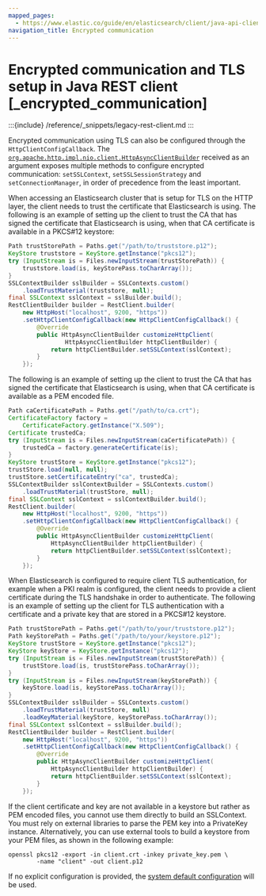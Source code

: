 ```yaml
---
mapped_pages:
  - https://www.elastic.co/guide/en/elasticsearch/client/java-api-client/current/_encrypted_communication.html
navigation_title: Encrypted communication
---
```


# Encrypted communication and TLS setup in Java REST client [_encrypted_communication]

:::{include} /reference/_snippets/legacy-rest-client.md
:::

Encrypted communication using TLS can also be configured through the `HttpClientConfigCallback`. The [`org.apache.http.impl.nio.client.HttpAsyncClientBuilder`](https://hc.apache.org/httpcomponents-asyncclient-4.1.x/current/httpasyncclient/apidocs/org/apache/http/impl/nio/client/HttpAsyncClientBuilder.html) received as an argument exposes multiple methods to configure encrypted communication: `setSSLContext`, `setSSLSessionStrategy` and `setConnectionManager`, in order of precedence from the least important.

When accessing an Elasticsearch cluster that is setup for TLS on the HTTP layer, the client needs to trust the certificate that Elasticsearch is using. The following is an example of setting up the client to trust the CA that has signed the certificate that Elasticsearch is using, when that CA certificate is available in a PKCS#12 keystore:

```java
Path trustStorePath = Paths.get("/path/to/truststore.p12");
KeyStore truststore = KeyStore.getInstance("pkcs12");
try (InputStream is = Files.newInputStream(trustStorePath)) {
    truststore.load(is, keyStorePass.toCharArray());
}
SSLContextBuilder sslBuilder = SSLContexts.custom()
    .loadTrustMaterial(truststore, null);
final SSLContext sslContext = sslBuilder.build();
RestClientBuilder builder = RestClient.builder(
    new HttpHost("localhost", 9200, "https"))
    .setHttpClientConfigCallback(new HttpClientConfigCallback() {
        @Override
        public HttpAsyncClientBuilder customizeHttpClient(
                HttpAsyncClientBuilder httpClientBuilder) {
            return httpClientBuilder.setSSLContext(sslContext);
        }
    });
```

The following is an example of setting up the client to trust the CA that has signed the certificate that Elasticsearch is using, when that CA certificate is available as a PEM encoded file.

```java
Path caCertificatePath = Paths.get("/path/to/ca.crt");
CertificateFactory factory =
    CertificateFactory.getInstance("X.509");
Certificate trustedCa;
try (InputStream is = Files.newInputStream(caCertificatePath)) {
    trustedCa = factory.generateCertificate(is);
}
KeyStore trustStore = KeyStore.getInstance("pkcs12");
trustStore.load(null, null);
trustStore.setCertificateEntry("ca", trustedCa);
SSLContextBuilder sslContextBuilder = SSLContexts.custom()
    .loadTrustMaterial(trustStore, null);
final SSLContext sslContext = sslContextBuilder.build();
RestClient.builder(
    new HttpHost("localhost", 9200, "https"))
    .setHttpClientConfigCallback(new HttpClientConfigCallback() {
        @Override
        public HttpAsyncClientBuilder customizeHttpClient(
            HttpAsyncClientBuilder httpClientBuilder) {
            return httpClientBuilder.setSSLContext(sslContext);
        }
    });
```

When Elasticsearch is configured to require client TLS authentication, for example when a PKI realm is configured, the client needs to provide a client certificate during the TLS handshake in order to authenticate. The following is an example of setting up the client for TLS authentication with a certificate and a private key that are stored in a PKCS#12 keystore.

```java
Path trustStorePath = Paths.get("/path/to/your/truststore.p12");
Path keyStorePath = Paths.get("/path/to/your/keystore.p12");
KeyStore trustStore = KeyStore.getInstance("pkcs12");
KeyStore keyStore = KeyStore.getInstance("pkcs12");
try (InputStream is = Files.newInputStream(trustStorePath)) {
    trustStore.load(is, trustStorePass.toCharArray());
}
try (InputStream is = Files.newInputStream(keyStorePath)) {
    keyStore.load(is, keyStorePass.toCharArray());
}
SSLContextBuilder sslBuilder = SSLContexts.custom()
    .loadTrustMaterial(trustStore, null)
    .loadKeyMaterial(keyStore, keyStorePass.toCharArray());
final SSLContext sslContext = sslBuilder.build();
RestClientBuilder builder = RestClient.builder(
    new HttpHost("localhost", 9200, "https"))
    .setHttpClientConfigCallback(new HttpClientConfigCallback() {
        @Override
        public HttpAsyncClientBuilder customizeHttpClient(
            HttpAsyncClientBuilder httpClientBuilder) {
            return httpClientBuilder.setSSLContext(sslContext);
        }
    });
```

If the client certificate and key are not available in a keystore but rather as PEM encoded files, you cannot use them directly to build an SSLContext. You must rely on external libraries to parse the PEM key into a PrivateKey instance. Alternatively, you can use external tools to build a keystore from your PEM files, as shown in the following example:

```
openssl pkcs12 -export -in client.crt -inkey private_key.pem \
        -name "client" -out client.p12
```

If no explicit configuration is provided, the [system default configuration](https://docs.oracle.com/javase/7/docs/technotes/guides/security/jsse/JSSERefGuide.md#CustomizingStores) will be used.


